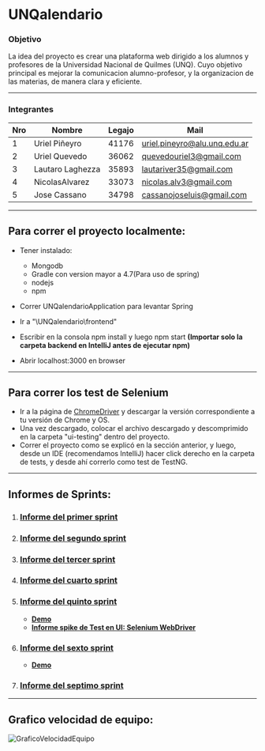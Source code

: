 # UNQalendario

### Objetivo
La idea del proyecto es crear una plataforma web dirigido a los alumnos y profesores de la Universidad Nacional de Quilmes (UNQ). Cuyo objetivo principal es mejorar la comunicacion alumno-profesor, y la organizacion de las materias, de manera clara y eficiente. 

---

### Integrantes

Nro | Nombre       		| Legajo | Mail
----|-------------------|--------|------
1   |Uriel Piñeyro      |41176  |uriel.pineyro@alu.unq.edu.ar
2   |Uriel Quevedo 		|  36062 |quevedouriel3@gmail.com
3   |Lautaro Laghezza	|  35893  |lautariver35@gmail.com
4   |NicolasAlvarez		|  33073 |nicolas.alv3@gmail.com
5   | Jose Cassano 		|  34798 |cassanojoseluis@gmail.com

---
## Para correr el proyecto localmente:
- Tener instalado: 
    - Mongodb 
    - Gradle con version mayor a 4.7(Para uso de spring) 
    - nodejs 
    - npm
    
- Correr UNQalendarioApplication para levantar Spring

- Ir a "\UNQalendario\frontend"
- Escribir en la consola npm install y luego npm start **(Importar solo la carpeta backend en IntelliJ antes de ejecutar npm)**
- Abrir localhost:3000 en browser

---
## Para correr los test de Selenium

- Ir a la página de [ChromeDriver](http://chromedriver.chromium.org/downloads) y descargar la versión correspondiente a tu versión de Chrome y OS.
- Una vez descargado, colocar el archivo descargado y descomprimido en la carpeta "ui-testing" dentro del proyecto.
- Correr el proyecto como se explicó en la sección anterior, y luego, desde un IDE (recomendamos IntelliJ) hacer click derecho en la carpeta de tests, y desde ahí correrlo como test de TestNG.

---

## Informes de Sprints:

1. ### [Informe del primer sprint](Informes/InformePrimerSprint.md)

2. ### [Informe del segundo sprint](Informes/InformeSegundoSprint.md)

3. ### [Informe del tercer sprint](Informes/InformeTercerSprint.md)

4. ### [Informe del cuarto sprint](Informes/InformeCuartoSprint.md)

5. ### [Informe del quinto sprint](Informes/InformeQuintoSprint.md)
    - [**Demo**](https://www.youtube.com/watch?v=rrMvdRYtuXQ)
    - [**Informe spike de Test en UI: Selenium WebDriver**](Informes/Spikes/InformeSeleniumWebDriver.md)

6. ### [Informe del sexto sprint](Informes/InformeSextoSprint.md)
    - [**Demo**](https://youtu.be/6lyjHQYeYJU)

7. ### [Informe del septimo sprint](Informes/InformeSeptimoSprint.md)

---

## Grafico velocidad de equipo:

![GraficoVelocidadEquipo](Informes/GraficoVelocidadEquipo.png)
